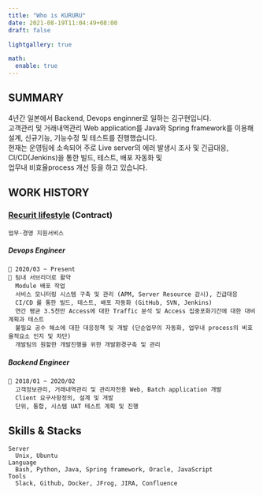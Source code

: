 ```yaml
---
title: "Who is KURURU"
date: 2021-08-19T11:04:49+08:00
draft: false

lightgallery: true

math:
  enable: true
---
```


## SUMMARY

4년간 일본에서 Backend, Devops enginner로 일하는 김구현입니다. \
고객관리 및 거래내역관리 Web application를 Java와 Spring framework를 이용해 설계, 신규기능, 기능수정 및 테스트를 진행했습니다. \
현재는 운영팀에 소속되어 주로 Live server의 에러 발생시 조사 및 긴급대응, CI/CD(Jenkins)을 통한 빌드, 테스트, 배포 자동화 및 \
업무내 비효율process 개선 등을 하고 있습니다.

## WORK HISTORY

### [Recurit lifestyle](https://www.recruit.co.jp/) (Contract)

    업무·경영 지원서비스

##### Devops Engineer

    🔆 2020/03 ~ Present
    🔆 팀내 서브리더로 활약
      Module 배포 작업
      서비스 모니터링 시스템 구축 및 관리 (APM, Server Resource 감시), 긴급대응
      CI/CD 를 통한 빌드, 테스트, 배포 자동화 (GitHub, SVN, Jenkins)
      연간 평균 3.5천만 Access에 대한 Traffic 분석 및 Access 집중포화기간에 대한 대비계획과 테스트
      불필요 공수 해소에 대한 대응정책 및 개발 (단순업무의 자동화, 업무내 process의 비효율적요소 인지 및 차단)
      개발팀의 원할한 개발진행을 위한 개발환경구축 및 관리

##### Backend Engineer

    🔆 2018/01 ~ 2020/02
      고객정보관리, 거래내역관리 및 관리자전용 Web, Batch application 개발
      Client 요구사항정의, 설계 및 개발
      단위, 통합, 시스템 UAT 테스트 계획 및 진행

## Skills & Stacks

    Server
      Unix, Ubuntu
    Language
      Bash, Python, Java, Spring framework, Oracle, JavaScript
    Tools
      Slack, Github, Docker, JFrog, JIRA, Confluence
